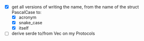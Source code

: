 - [x] get all versions of writing the name, from the name of the struct
    PascalCase to:
    - [x] acronym
    - [x] snake_case
    - [x] itself

- [ ] derive serde to/from Vec<String> on my Protocols
